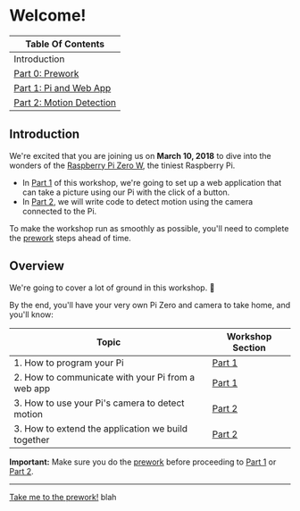 # Welcome!

| Table Of Contents                         |
| ----------------------------------------- |
| Introduction                              |
| [Part 0: Prework](docs/prework.md)        |
| [Part 1: Pi and Web App](docs/part1.md)   |
| [Part 2: Motion Detection](docs/part2.md) |

## Introduction

We're excited that you are joining us on **March 10, 2018** to dive into the wonders of the [Raspberry Pi Zero W](https://www.raspberrypi.org/products/raspberry-pi-zero-w/), the tiniest Raspberry Pi.

- In [Part 1](docs/part1.md) of this workshop, we're going to set up a web application that can take a picture using our Pi with the click of a button.
- In [Part 2](docs/part2.md), we will write code to detect motion using the camera connected to the Pi.

To make the workshop run as smoothly as possible, you'll need to complete the [prework](docs/prework.md) steps ahead of time.

## Overview

We're going to cover a lot of ground in this workshop. :tada:

By the end, you'll have your very own Pi Zero and camera to take home, and you'll know:

| Topic                                              | Workshop Section        |
| -------------------------------------------------- | ----------------------- |
| 1. How to program your Pi                          | [Part 1](docs/part1.md) |
| 2. How to communicate with your Pi from a web app  | [Part 1](docs/part1.md) |
| 3. How to use your Pi's camera to detect motion    | [Part 2](docs/part2.md) |
| 3. How to extend the application we build together | [Part 2](docs/part2.md) |

**Important:**
Make sure you do the [prework](docs/prework.md) before proceeding to [Part 1](docs/part1.md) or [Part 2](docs/part2.md).

---

[Take me to the prework!](docs/prework.md)
blah
